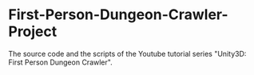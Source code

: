 # First-Person-Dungeon-Crawler-Project
The source code and the scripts of the Youtube tutorial series "Unity3D: First Person Dungeon Crawler".
